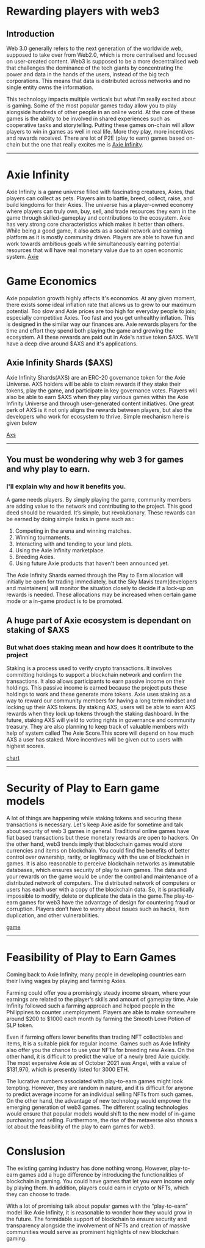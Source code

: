 # Rewarding players with web3

## Introduction

Web 3.0 generally refers to the next generation of the worldwide web, supposed to take over from Web2.0, which is more centralised and focused on user-created content. Web3 is supposed to be a more decentralised web that challenges the dominance of the tech giants by concentrating the power and data in the hands of the users, instead of the big tech corporations. This means that data is distributed across networks and no single entity owns the information. 

This technology impacts multiple verticals but what I'm really excited about is gaming. Some of the most popular games today allow you to play alongside hundreds of other people in an online world. At the core of these games is the ability to be involved in shared experiences such as cooperative tasks and storytelling. 
Putting these games on-chain will allow players to win in games as well in real life. More they play, more incentives and rewards received.
There are lot of P2E (play to earn) games based on-chain but the one that really excites me is [Axie Infinity](https://axieinfinity.com/). 

---
# Axie Infinity
Axie Infinity is a game universe filled with fascinating creatures, Axies, that players can collect as pets. Players aim to battle, breed, collect, raise, and build kingdoms for their Axies. The universe has a player-owned economy where players can truly own, buy, sell, and trade resources they earn in the game through skilled-gameplay and contributions to the ecosystem.
Axie has very strong core characteristics which makes it better than others. While being a good game, it also acts as a social network and earning platform as it is mostly community driven. Players are able to have fun and work towards ambitious goals while simultaneously earning potential resources that will have real monetary value due to an open economic system. 
[Axie](assets/axie.png)

# Game Economics
Axie population growth highly affects it's economics. At any given moment, there exists some ideal inflation rate that allows us to grow to our maximum potential. Too slow and Axie prices are too high for everyday people to join; especially competitive Axies. Too fast and you get unhealthy inflation. This is designed in the similar way our finances are.
Axie rewards players for the time and effort they spend both playing the game and growing the ecosystem. All these rewards are paid out in Axie's native token $AXS. We'll have a deep dive around $AXS and it's applications.

## Axie Infinity Shards ($AXS)
Axie Infinity Shards(AXS) are an ERC-20 governance token for the Axie Universe. AXS holders will be able to claim rewards if they stake their tokens, play the game, and participate in key governance votes. Players will also be able to earn $AXS when they play various games within the Axie Infinity Universe and through user-generated content initiatives. One great perk of AXS is it not only aligns the rewards between players, but also the developers who work for ecosystem to thrive. Simple mechanism here is given below

[Axs](assets/AXS.png)

-----
## **You must be wondering why web 3 for games and why play to earn.** 
### I'll explain why and how it benefits you. 
A game needs players. By simply playing the game, community members are adding value to the network and contributing to the project. This good deed should be rewarded. It’s simple, but revolutionary. These rewards can be earned by doing simple tasks in game such as :
1. Competing in the arena and winning matches.
2. Winning tournaments.
3. Interacting with and tending to your land plots.
4. Using the Axie Infinity marketplace.
5. Breeding Axies.
6. Using future Axie products that haven't been announced yet.

The Axie Infinity Shards earned through the Play to Earn allocation will initially be open for trading immediately, but the Sky Mavis team(developers and maintainers) will monitor the situation closely to decide if a lock-up on rewards is needed. These allocations may be increased when certain game mode or a in-game product is to be promoted.

## **A huge part of Axie ecosystem is dependant on staking of $AXS**
### But what does staking mean and how does it contribute to the project

Staking is a process used to verify crypto transactions. It involves committing holdings to support a blockchain network and confirm the transactions. It also allows participants to earn passive income on their holdings. This passive income is earned because the project puts these holdings to work and these generate more tokens. 
Axie uses staking as a way to reward our community members for having a long term mindset and locking up their AXS tokens. By staking AXS, users will be able to earn AXS rewards when they lock up tokens through the staking dashboard. In the future, staking AXS will yield to voting rights in governance and community treasury.
They are also planning to keep track of valuable members with help of system called The Axie Score.This score will depend on how much AXS a user has staked. 
More incentives will be given out to users with highest scores. 


[chart](assets/chart.png)

----
# Security of Play to Earn game models
A lot of things are happening while staking tokens and securing these transactions is necessary. Let's keep Axie aside for sometime and talk about security of web 3 games in general. Traditional online games have fiat based transactions but these monetary rewards are open to hackers. On the other hand, web3 trends imply that blockchain games would store currencies and items on blockchain. You could find the benefits of better control over ownership, rarity, or legitimacy with the use of blockchain in games.
It is also reasonable to perceive blockchain networks as immutable databases, which ensures security of play to earn games. The data and your rewards on the game would be under the control and maintenance of a distributed network of computers. The distributed network of computers or users has each user with a copy of the blockchain data. So, it is practically impossible to modify, delete or duplicate the data in the game.The play-to-earn games for web3 have the advantage of design for countering fraud or corruption. Players don’t have to worry about issues such as hacks, item duplication, and other vulnerabilities.


[game](assets/game.png)

---
# Feasibility of Play to Earn Games
Coming back to Axie Infinity, many people in developing countries earn their living wages by playing and farming Axies.

Farming could offer you a promisingly steady income stream, where your earnings are related to the player’s skills and amount of gameplay time. Axie Infinity followed such a farming approach and helped people in the Philippines to counter unemployment. Players are able to make somewhere around $200 to $1000 each month by farming the Smooth Love Potion of SLP token. 

Even if farming offers lower benefits than trading NFT collectibles and items, it is a suitable pick for regular income. Games such as Axie Infinity also offer you the chance to use your NFTs for breeding new Axies. On the other hand, it is difficult to predict the value of a newly bred Axie quickly. The most expensive Axie as of October 2021 was Angel, with a value of $131,970, which is presently listed for 3000 ETH. 

The lucrative numbers associated with play-to-earn games might look tempting. However, they are random in nature, and it is difficult for anyone to predict average income for an individual selling NFTs from such games. On the other hand, the advantage of new technology would empower the emerging generation of web3 games. The different scaling technologies would ensure that popular models would shift to the new model of in-game purchasing and selling. Furthermore, the rise of the metaverse also shows a lot about the feasibility of the play to earn games for web3. 


# Conslusion
The existing gaming industry has done nothing wrong. However, play-to-earn games add a huge difference by introducing the functionalities of blockchain in gaming. You could have games that let you earn income only by playing them. In addition, players could earn in crypto or NFTs, which they can choose to trade. 

With a lot of promising talk about popular games with the “play-to-earn” model like Axie Infinity, it is reasonable to wonder how they would grow in the future. The formidable support of blockchain to ensure security and transparency alongside the involvement of NFTs and creation of massive communities would serve as prominent highlights of new blockchain gaming.
